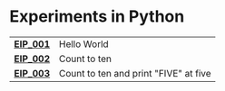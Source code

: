 # Experiments in Python

|      |     |
| ---- | --- |
| **[EIP_001](./EIP_001/EIP_001.py)** | Hello World |
| **[EIP_002](./EIP_002/EIP_002.py)** | Count to ten |
| **[EIP_003](./EIP_003/EIP_003.py)** | Count to ten and print "FIVE" at five |
